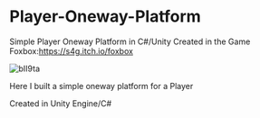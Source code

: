 # Player-Oneway-Platform
Simple Player Oneway Platform in C#/Unity
Created in the Game Foxbox:https://s4g.itch.io/foxbox

![bII9ta](https://user-images.githubusercontent.com/62608040/157325779-da40b2c1-c48b-41bc-bf88-66b33408619a.png)

Here I built a simple oneway platform for a Player 

Created in Unity Engine/C#






